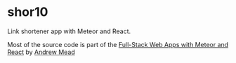 # shor10
Link shortener app with Meteor and React.

Most of the source code is part of the [Full-Stack Web Apps with Meteor and React](https://www.udemy.com/meteor-react/) by [Andrew Mead](https://github.com/andrewjmead)
